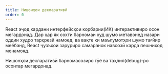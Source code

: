 ```yaml
---
title: Нишонҳои декларативӣ
order: 0
---
```


React эҷод кардани интерфейсҳои корбарии(ИК) интерактивиро осон мегардонад. 
Дар ҳар як сохти барномаи худ шумо метавонед назари оддии худро тарҳрезӣ намоед, ва вақте ки маълумотҳои шумо тағйир меёбанд, 
React ҷузъҳои заруриро самаранок навсозӣ карда пешниҳод менамояд.

Нишонҳои декларативӣ барномаcозиро гӯё ва таҳлил(debug)-ро осонтар мегардонад.

<!---
React makes it painless to create interactive UIs. 
Design simple views for each state in your application, and React will efficiently update and render just the right components when your data changes.

Declarative views make your code more predictable and easier to debug.

--->